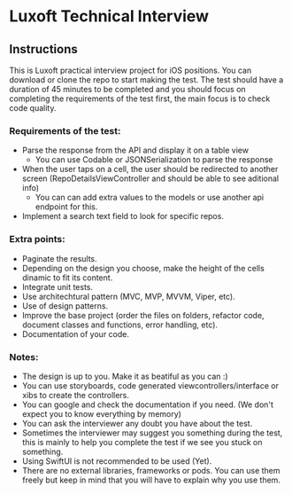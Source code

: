 #  Luxoft Technical Interview

## Instructions

This is Luxoft practical interview project for iOS positions. You can download or clone the repo to start making the test. The test should have a duration of 45 minutes to be completed and you should focus on completing the requirements of the test first, the main focus is to check code quality.

### Requirements of the test: 

- Parse the response from the API and display it on a table view
    - You can use Codable or JSONSerialization to parse the response
- When the user taps on a cell, the user should be redirected to another screen (RepoDetailsViewController and should be able to see aditional info)
    - You can can add extra values to the models or use another api endpoint for this.
- Implement a search text field to look for specific repos.

### Extra points:

- Paginate the results.
- Depending on the design you choose, make the height of the cells dinamic to fit its content.
- Integrate unit tests.
- Use architechtural pattern (MVC, MVP, MVVM, Viper, etc).
- Use of design patterns.
- Improve the base project (order the files on folders, refactor code, document classes and functions, error handling, etc).
- Documentation of your code.

### Notes:

- The design is up to you. Make it as beatiful as you can :)
- You can use storyboards, code generated viewcontrollers/interface or xibs to create the controllers.
- You can google and check the documentation if you need. (We don't expect you to know everything by memory) 
- You can ask the interviewer any doubt you have about the test.
- Sometimes the interviewer may suggest you something during the test, this is mainly to help you complete the test if we see you stuck on something.
- Using SwiftUI is not recommended to be used (Yet).
- There are no external libraries, frameworks or pods. You can use them freely but keep in mind that you will have to explain why you use them.

